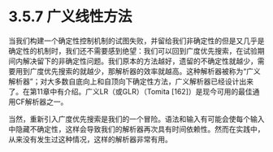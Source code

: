 # 3.5.7 广义线性方法

当我们构建一个确定性控制机制的试图失败，并留给我们非确定性的但是又几乎是确定性的机制时，我们还不需要感到绝望：我们可以回到广度优先搜索，在试验期间内解决留下的非确定性问题。我们原本的方法越好，遗留的不确定性就越少，需要用到广度优先搜索的就越少，那解析器的效率就越高。这种解析器被称为“广义解析器”；对大多数自底向上和自顶向下确定性方法，广义解析器已经设计出来了。在第11章中有介绍。广义LR（或GLR）（Tomita [162]）是现今可用的最佳通用CF解析器之一。

当然，重新引入广度优先搜索是我们的一个冒险。语法和输入有可能会使每个输入中隐藏不确定性，这样会导致我们的解析器再次具有时间依赖性。然而在实践中，从来没有发生过这种情况，这样的解析器非常有用。